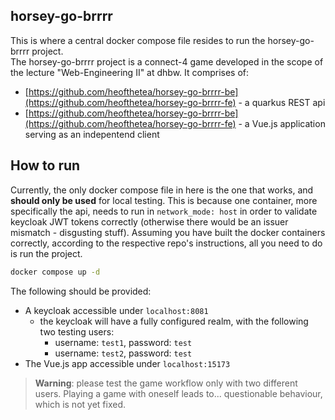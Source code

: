 ## horsey-go-brrrr

This is where a central docker compose file resides to run the horsey-go-brrrr project.<br>
The horsey-go-brrrr project is a connect-4 game developed in the scope of the lecture "Web-Engineering II" at dhbw. It comprises of:

- [https://github.com/heofthetea/horsey-go-brrrr-be](https://github.com/heofthetea/horsey-go-brrrr-fe) - a quarkus REST api
- [https://github.com/heofthetea/horsey-go-brrrr-be](https://github.com/heofthetea/horsey-go-brrrr-fe) - a Vue.js application serving as an indepentend client

## How to run

Currently, the only docker compose file in here is the one that works, and **should only be used** for local testing. This is because one container, more specifically the api, needs to run in `network_mode: host` in order to validate keycloak JWT tokens correctly (otherwise there would be an issuer mismatch - disgusting stuff). Assuming you have built the docker containers correctly, according to the respective repo's instructions, all you need to do is run the project.

```bash
docker compose up -d
```

The following should be provided:

- A keycloak accessible under `localhost:8081`
  - the keycloak will have a fully configured realm, with the following two testing users:
    - username: `test1`, password: `test`
    - username: `test2`, password: `test`
- The Vue.js app accessible under `localhost:15173`

> **Warning**: please test the game workflow only with two different users. Playing a game with oneself leads to... questionable behaviour, which is not yet fixed.
